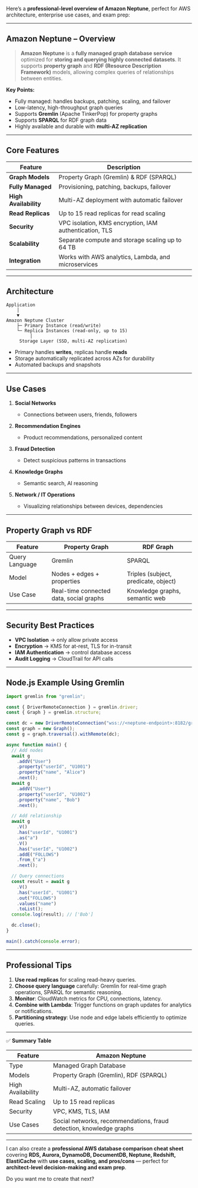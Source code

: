 Here’s a **professional-level overview of Amazon Neptune**, perfect for AWS architecture, enterprise use cases, and exam prep:

---

## **Amazon Neptune – Overview**

> **Amazon Neptune** is a **fully managed graph database service** optimized for **storing and querying highly connected datasets**.
> It supports **property graph** and **RDF (Resource Description Framework)** models, allowing complex queries of relationships between entities.

**Key Points:**

- Fully managed: handles backups, patching, scaling, and failover
- Low-latency, high-throughput graph queries
- Supports **Gremlin** (Apache TinkerPop) for property graphs
- Supports **SPARQL** for RDF graph data
- Highly available and durable with **multi-AZ replication**

---

## **Core Features**

| Feature               | Description                                            |
| --------------------- | ------------------------------------------------------ |
| **Graph Models**      | Property Graph (Gremlin) & RDF (SPARQL)                |
| **Fully Managed**     | Provisioning, patching, backups, failover              |
| **High Availability** | Multi-AZ deployment with automatic failover            |
| **Read Replicas**     | Up to 15 read replicas for read scaling                |
| **Security**          | VPC isolation, KMS encryption, IAM authentication, TLS |
| **Scalability**       | Separate compute and storage scaling up to 64 TB       |
| **Integration**       | Works with AWS analytics, Lambda, and microservices    |

---

## **Architecture**

```
Application
    │
    ▼
Amazon Neptune Cluster
    ├─ Primary Instance (read/write)
    └─ Replica Instances (read-only, up to 15)
         │
     Storage Layer (SSD, multi-AZ replication)
```

- Primary handles **writes**, replicas handle **reads**
- Storage automatically replicated across AZs for durability
- Automated backups and snapshots

---

## **Use Cases**

1. **Social Networks**

   - Connections between users, friends, followers

2. **Recommendation Engines**

   - Product recommendations, personalized content

3. **Fraud Detection**

   - Detect suspicious patterns in transactions

4. **Knowledge Graphs**

   - Semantic search, AI reasoning

5. **Network / IT Operations**

   - Visualizing relationships between devices, dependencies

---

## **Property Graph vs RDF**

| Feature        | Property Graph                          | RDF Graph                            |
| -------------- | --------------------------------------- | ------------------------------------ |
| Query Language | Gremlin                                 | SPARQL                               |
| Model          | Nodes + edges + properties              | Triples (subject, predicate, object) |
| Use Case       | Real-time connected data, social graphs | Knowledge graphs, semantic web       |

---

## **Security Best Practices**

- **VPC Isolation** → only allow private access
- **Encryption** → KMS for at-rest, TLS for in-transit
- **IAM Authentication** → control database access
- **Audit Logging** → CloudTrail for API calls

---

## **Node.js Example Using Gremlin**

```javascript
import gremlin from "gremlin";

const { DriverRemoteConnection } = gremlin.driver;
const { Graph } = gremlin.structure;

const dc = new DriverRemoteConnection("wss://<neptune-endpoint>:8182/gremlin");
const graph = new Graph();
const g = graph.traversal().withRemote(dc);

async function main() {
  // Add nodes
  await g
    .addV("User")
    .property("userId", "U1001")
    .property("name", "Alice")
    .next();
  await g
    .addV("User")
    .property("userId", "U1002")
    .property("name", "Bob")
    .next();

  // Add relationship
  await g
    .V()
    .has("userId", "U1001")
    .as("a")
    .V()
    .has("userId", "U1002")
    .addE("FOLLOWS")
    .from_("a")
    .next();

  // Query connections
  const result = await g
    .V()
    .has("userId", "U1001")
    .out("FOLLOWS")
    .values("name")
    .toList();
  console.log(result); // ['Bob']

  dc.close();
}

main().catch(console.error);
```

---

## **Professional Tips**

1. **Use read replicas** for scaling read-heavy queries.
2. **Choose query language** carefully: Gremlin for real-time graph operations, SPARQL for semantic reasoning.
3. **Monitor**: CloudWatch metrics for CPU, connections, latency.
4. **Combine with Lambda**: Trigger functions on graph updates for analytics or notifications.
5. **Partitioning strategy**: Use node and edge labels efficiently to optimize queries.

---

✅ **Summary Table**

| Feature           | Amazon Neptune                                                      |
| ----------------- | ------------------------------------------------------------------- |
| Type              | Managed Graph Database                                              |
| Models            | Property Graph (Gremlin), RDF (SPARQL)                              |
| High Availability | Multi-AZ, automatic failover                                        |
| Read Scaling      | Up to 15 read replicas                                              |
| Security          | VPC, KMS, TLS, IAM                                                  |
| Use Cases         | Social networks, recommendations, fraud detection, knowledge graphs |

---

I can also create a **professional AWS database comparison cheat sheet** covering **RDS, Aurora, DynamoDB, DocumentDB, Neptune, Redshift, ElastiCache** with **use cases, scaling, and pros/cons** — perfect for **architect-level decision-making and exam prep**.

Do you want me to create that next?
